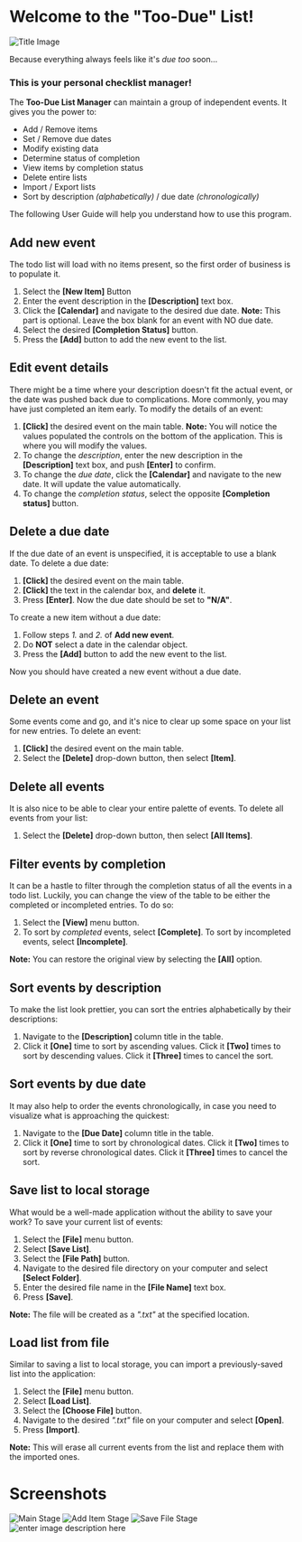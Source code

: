 ﻿# Welcome to the "Too-Due" List!
![Title Image](https://i.imgur.com/IopC88A.png)

Because everything always feels like it's *due* *too* soon...

### This is your personal checklist manager!
The **Too-Due List Manager** can maintain a group of independent events. It gives you the power to:
 - Add / Remove items
 - Set / Remove due dates
 - Modify existing data
 - Determine status of completion
 - View items by completion status
 - Delete entire lists
 - Import / Export lists
 - Sort by description *(alphabetically)* / due date *(chronologically)*

The following User Guide will help you understand how to use this program.

## Add new event

The todo list will load with no items present, so the first order of business is to populate it.

 1. Select the **[New Item]** Button
 2. Enter the event description in the **[Description]** text box.
 3. Click the **[Calendar]** and navigate to the desired due date.
 **Note:** This part is optional. Leave the box blank for an event with NO due date.
 4. Select the desired **[Completion Status]** button.
 5. Press the **[Add]** button to add the new event to the list.

## Edit event details

There might be a time where your description doesn't fit the actual event, or the date was pushed back due to complications. More commonly, you may have just completed an item early. To modify the details of an event:

 1. **[Click]** the desired event on the main table.
 **Note:** You will notice the values populated the controls on the bottom of the application. This is where you will modify the values.
 2. To change the *description*, enter the new description in the **[Description]** text box, and push **[Enter]** to confirm.
 3. To change the *due date*, click the **[Calendar]** and navigate to the new date. It will update the value automatically.
 4. To change the *completion status*, select the opposite **[Completion status]** button.

## Delete a due date

If the due date of an event is unspecified, it is acceptable to use a blank date. 
To delete a due date:
1. **[Click]** the desired event on the main table.
2. **[Click]** the text in the calendar box, and **delete** it.
3. Press **[Enter]**.
Now the due date should be set to **"N/A"**.

To create a new item without a due date: 
1. Follow steps _1._ and _2._ of **Add new event**.
2. Do **NOT** select a date in the calendar object.
3. Press the **[Add]** button to add the new event to the list.

Now you should have created a new event without a due date.


## Delete an event

Some events come and go, and it's nice to clear up some space on your list for new entries. To delete an event:

 1. **[Click]** the desired event on the main table.
 2. Select the **[Delete]** drop-down button, then select **[Item]**.

## Delete all events

It is also nice to be able to clear your entire palette of events. To delete all events from your list:

 1. Select the **[Delete]** drop-down button, then select **[All Items]**.

## Filter events by completion

It can be a hastle to filter through the completion status of all the events in a todo list. Luckily, you can change the view of the table to be either the completed or incompleted entries. To do so:

 1. Select the **[View]** menu button.
 2. To sort by *completed* events, select **[Complete]**.
 To sort by incompleted events, select **[Incomplete]**.

**Note:** You can restore the original view by selecting the **[All]** option.

## Sort events by description

To make the list look prettier, you can sort the entries alphabetically by their descriptions:

 1. Navigate to the **[Description]** column title in the table.
 2. Click it **[One]** time to sort by ascending values.
 Click it **[Two]** times to sort by descending values.
 Click it **[Three]** times to cancel the sort.

## Sort events by due date

It may also help to order the events chronologically, in case you need to visualize what is approaching the quickest:

 1. Navigate to the **[Due Date]** column title in the table.
 2. Click it **[One]** time to sort by chronological dates.
 Click it **[Two]** times to sort by reverse chronological dates.
 Click it **[Three]** times to cancel the sort.

## Save list to local storage

What would be a well-made application without the ability to save your work? To save your current list of events:

 1. Select the **[File]** menu button.
 2. Select **[Save List]**.
 3. Select the **[File Path]** button. 
 4. Navigate to the desired file directory on your computer and select **[Select Folder]**.
 5. Enter the desired file name in the **[File Name]** text box.
 6. Press **[Save]**.

**Note:** The file will be created as a _".txt"_ at the specified location.

## Load list from file

Similar to saving a list to local storage, you can import a previously-saved list into the application:

 1. Select the **[File]** menu button.
 2. Select **[Load List]**.
 3. Select the **[Choose File]** button. 
 4. Navigate to the desired _".txt"_ file on your computer and select **[Open]**.
 5. Press **[Import]**.

**Note:** This will erase all current events from the list and replace them with the imported ones.


# Screenshots




![Main Stage](https://i.imgur.com/YP8fOGN.png)      ![Add Item Stage](https://i.imgur.com/1jDogUt.png)       ![Save File Stage](https://i.imgur.com/nb4MxtW.png)            			![enter image description here](https://i.imgur.com/F549QsE.png)
